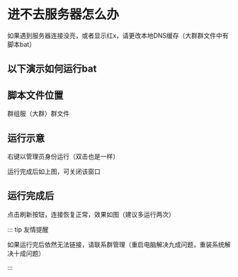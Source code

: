# 进不去服务器怎么办

如果遇到服务器连接没亮，或者显示红x，请更改本地DNS缓存（大群群文件中有脚本bat）

## 以下演示如何运行bat



## 脚本文件位置

群组服（大群）群文件



## 运行示意



右键以管理员身份运行（双击也是一样）



运行完成后如上图，可关闭该窗口

## 运行完成后

点击刷新按钮，连接恢复正常，效果如图（建议多运行两次）



::: tip 友情提醒

如果运行完后依然无法链接，请联系群管理（重启电脑解决九成问题，重装系统解决十成问题）

:::